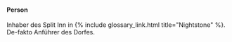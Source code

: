 ---
---

#### Person <i class="fas fa-user-alt"></i>

Inhaber des Split Inn in {% include
glossary_link.html title="Nightstone" %}. De-fakto Anführer des Dorfes.
